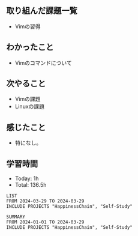 ## 取り組んだ課題一覧
- Vimの習得
## わかったこと
- Vimのコマンドについて
## 次やること
- Vimの課題
- Linuxの課題
## 感じたこと
- 特になし。
## 学習時間
- Today: 1h
- Total: 136.5h

```toggl
LIST
FROM 2024-03-29 TO 2024-03-29
INCLUDE PROJECTS "HappinessChain", "Self-Study"
```
```toggl
SUMMARY
FROM 2024-01-01 TO 2024-03-29
INCLUDE PROJECTS "HappinessChain", "Self-Study"
```
